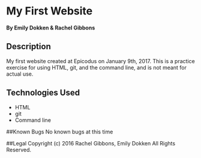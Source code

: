 # My First Website
**By Emily Dokken & Rachel Gibbons**

## Description
My first website created at Epicodus on January 9th, 2017. This is a practice exercise for using HTML, git, and the command line, and is not meant for actual use.

## Technologies Used
* HTML
* git
* Command line

##Known Bugs
No known bugs at this time

##Legal
Copyright (c) 2016 Rachel Gibbons, Emily Dokken All Rights Reserved.
